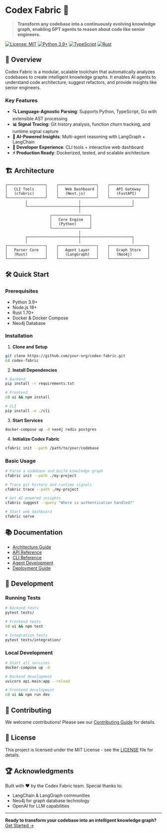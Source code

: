 # Codex Fabric 🧠

> **Transform any codebase into a continuously evolving knowledge graph, enabling GPT agents to reason about code like senior engineers.**

[![License: MIT](https://img.shields.io/badge/License-MIT-yellow.svg)](https://opensource.org/licenses/MIT)
[![Python 3.9+](https://img.shields.io/badge/python-3.9+-blue.svg)](https://www.python.org/downloads/)
[![TypeScript](https://img.shields.io/badge/TypeScript-5.0+-blue.svg)](https://www.typescriptlang.org/)
[![Rust](https://img.shields.io/badge/Rust-1.70+-orange.svg)](https://www.rust-lang.org/)

## 🚀 Overview

Codex Fabric is a modular, scalable toolchain that automatically analyzes codebases to create intelligent knowledge graphs. It enables AI agents to understand code architecture, suggest refactors, and provide insights like senior engineers.

### Key Features

- **🔍 Language-Agnostic Parsing**: Supports Python, TypeScript, Go with extensible AST processing
- **📊 Signal Tracing**: Git history analysis, function churn tracking, and runtime signal capture
- **🤖 AI-Powered Insights**: Multi-agent reasoning with LangGraph + LangChain
- **🎯 Developer Experience**: CLI tools + interactive web dashboard
- **⚡ Production Ready**: Dockerized, tested, and scalable architecture

## 🏗️ Architecture

```
┌─────────────────┐    ┌─────────────────┐    ┌─────────────────┐
│   CLI Tools     │    │   Web Dashboard │    │   API Gateway   │
│   (cfabric)     │    │   (Next.js)     │    │   (FastAPI)     │
└─────────────────┘    └─────────────────┘    └─────────────────┘
         │                       │                       │
         └───────────────────────┼───────────────────────┘
                                 │
                    ┌─────────────────┐
                    │   Core Engine   │
                    │   (Python)      │
                    └─────────────────┘
                                 │
         ┌───────────────────────┼───────────────────────┐
         │                       │                       │
┌─────────────────┐    ┌─────────────────┐    ┌─────────────────┐
│   Parser Core   │    │   Agent Layer   │    │   Graph Store   │
│   (Rust)        │    │   (LangGraph)   │    │   (Neo4j)       │
└─────────────────┘    └─────────────────┘    └─────────────────┘
```

## 🛠️ Quick Start

### Prerequisites

- Python 3.9+
- Node.js 18+
- Rust 1.70+
- Docker & Docker Compose
- Neo4j Database

### Installation

1. **Clone and Setup**
```bash
git clone https://github.com/your-org/codex-fabric.git
cd codex-fabric
```

2. **Install Dependencies**
```bash
# Backend
pip install -r requirements.txt

# Frontend
cd ui && npm install

# CLI
pip install -e ./cli
```

3. **Start Services**
```bash
docker-compose up -d neo4j redis postgres
```

4. **Initialize Codex Fabric**
```bash
cfabric init --path /path/to/your/codebase
```

### Basic Usage

```bash
# Parse a codebase and build knowledge graph
cfabric init --path ./my-project

# Trace git history and runtime signals
cfabric trace --path ./my-project

# Get AI-powered insights
cfabric suggest --query "Where is authentication handled?"

# Start web dashboard
cfabric serve
```

## 📚 Documentation

- [Architecture Guide](./docs/architecture.md)
- [API Reference](./docs/api.md)
- [CLI Reference](./docs/cli.md)
- [Agent Development](./docs/agents.md)
- [Deployment Guide](./docs/deployment.md)

## 🧪 Development

### Running Tests
```bash
# Backend tests
pytest tests/

# Frontend tests
cd ui && npm test

# Integration tests
pytest tests/integration/
```

### Local Development
```bash
# Start all services
docker-compose up -d

# Backend development
uvicorn api.main:app --reload

# Frontend development
cd ui && npm run dev
```

## 🤝 Contributing

We welcome contributions! Please see our [Contributing Guide](./CONTRIBUTING.md) for details.

## 📄 License

This project is licensed under the MIT License - see the [LICENSE](LICENSE) file for details.

## 🏆 Acknowledgments

Built with ❤️ by the Codex Fabric team. Special thanks to:
- LangChain & LangGraph communities
- Neo4j for graph database technology
- OpenAI for LLM capabilities

---

**Ready to transform your codebase into an intelligent knowledge graph?** [Get Started →](./docs/quickstart.md) 